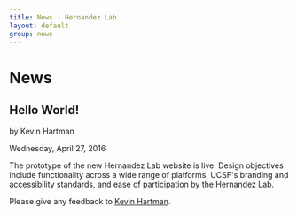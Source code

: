 ```yaml
---
title: News - Hernandez Lab
layout: default
group: news
---
```

# News

## Hello World!

by Kevin Hartman

Wednesday, April 27, 2016

The prototype of the new Hernandez Lab website is live.
Design objectives include functionality across a wide range of platforms,
UCSF's branding and accessibility standards, and ease of participation by the
Hernandez Lab.

Please give any feedback to [Kevin Hartman](mailto:kevin.hartman@ucsf.edu).
